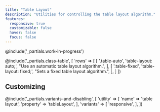 ```yaml
---
title: "Table Layout"
description: "Utilities for controlling the table layout algorithm."
features:
  responsive: true
  customizable: false
  hover: false
  focus: false
---
```


@include('_partials.work-in-progress')

@include('_partials.class-table', [
  'rows' => [
    [
      '.table-auto',
      'table-layout: auto;',
      "Use an automatic table layout algorithm.",
    ],
    [
      '.table-fixed',
      'table-layout: fixed;',
      "Sets a fixed table layout algorithm.",
    ],
  ]
])


## Customizing

@include('_partials.variants-and-disabling', [
    'utility' => [
        'name' => 'table layout',
        'property' => 'tableLayout',
    ],
    'variants' => [
        'responsive',
    ],
])

